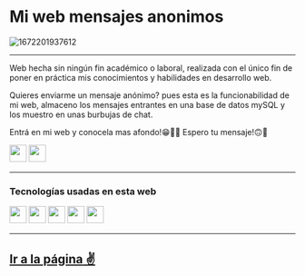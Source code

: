 # Mi web mensajes anonimos


![1672201937612](https://user-images.githubusercontent.com/104018861/209758641-9fbf6724-847f-474d-afe2-9a6670dc6ba4.jpg)


---
Web hecha sin ningún fin académico o laboral, realizada con el único fin de poner en práctica mis conocimientos y habilidades en desarrollo web.

Quieres enviarme un mensaje anónimo? pues esta es la funcionabilidad de mi web, almaceno los mensajes entrantes en una base de datos mySQL y los muestro en 
unas burbujas de chat.

Entrá en mi web y conocela mas afondo!😁✌🏻
Espero tu mensaje!🙃💪 

<p>
<a href="https://www.instagram.com/alejandrovc177/"><img src="https://img.shields.io/badge/Instagram-%23E4405F.svg?style=for-the-badge&logo=Instagram&logoColor=white" style="margin-bottom: 4px;" height="30px" target="_blank"></a>
<a href="https://www.linkedin.com/in/luisalejandrovasquezcordero"><img src="https://img.shields.io/badge/Linkedin-%231572B6.svg?style=for-the-badge&logo=Linkedin&logoColor=white" style="margin-bottom: 4px;" height="30px" target="_blank"></a>
</p>

---

### Tecnologías usadas en esta web

<p>

<img src="https://img.shields.io/badge/mySQL-%23323330.svg?style=for-the-badge&logo=mysql&logoColor=%#0041ab" style="margin-bottom: 4px;" height="30px">
<img src="https://img.shields.io/badge/php-%23323330.svg?style=for-the-badge&logo=php&logoColor=%#0041ab" style="margin-bottom: 4px;" height="30px">
<img src="https://img.shields.io/badge/javascript-%23323330.svg?style=for-the-badge&logo=javascript&logoColor=%23F7DF1E" style="margin-bottom: 4px;" height="30px">
<img src="https://img.shields.io/badge/html5-%23E34F26.svg?style=for-the-badge&logo=html5&logoColor=white" style="margin-bottom: 4px;" height="30px">
<img src="https://img.shields.io/badge/css3-%231572B6.svg?style=for-the-badge&logo=css3&logoColor=white" style="margin-bottom: 4px;" height="30px">

</p>

---  



[**Ir a la página** ✌](http://alejandrovc.epizy.com/index.php)
---

